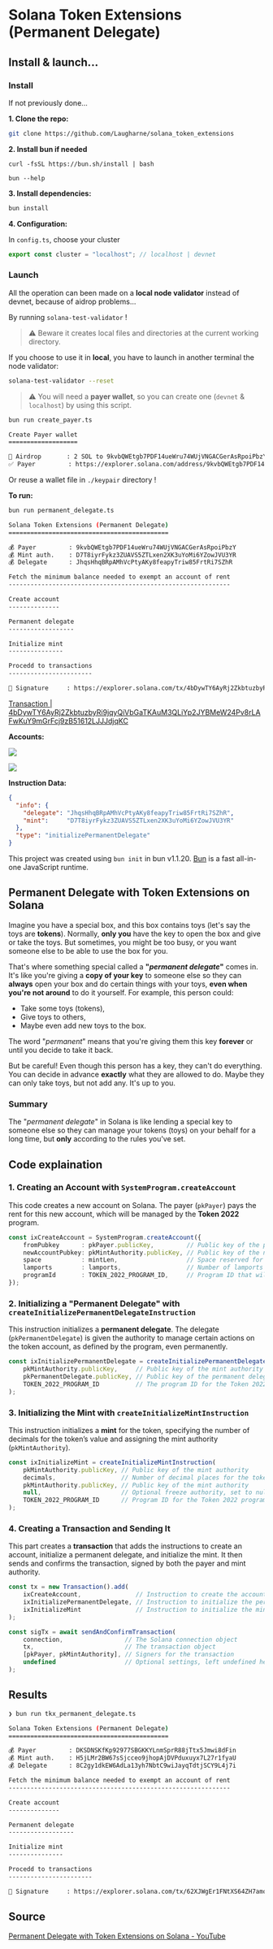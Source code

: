 # Solana Token Extensions (Permanent Delegate)

## Install & launch...

### Install

If not previously done...

**1. Clone the repo:**

```bash
git clone https://github.com/Laugharne/solana_token_extensions
```
**2. Install bun if needed**

`curl -fsSL https://bun.sh/install | bash`

`bun --help`


**3. Install dependencies:**

```bash
bun install
```
**4. Configuration:**

In `config.ts`, choose your cluster

```typescript
export const cluster = "localhost"; // localhost | devnet
```

### Launch

All the operation can been made on a **local node validator** instead of devnet, because of aidrop problems...

By running `solana-test-validator` !

> ⚠️ Beware it creates local files and directories at the current working directory.

If you choose to use it in **local**, you have to launch in another terminal the node validator:

```bash
solana-test-validator --reset
```

> ⚠️ You will need a **payer wallet**, so you can create one (`devnet` & `localhost`) by using this script.

```bash
bun run create_payer.ts
```

```bash
Create Payer wallet
===================

🏧 Airdrop       : 2 SOL to 9kvbQWEtgb7PDF14ueWru74WUjVNGACGerAsRpoiPbzY
✅ Payer         : https://explorer.solana.com/address/9kvbQWEtgb7PDF14ueWru74WUjVNGACGerAsRpoiPbzY?cluster=devnet
```
Or reuse a wallet file in `./keypair` directory !


**To run:**

```bash
bun run permanent_delegate.ts
```

```bash
Solana Token Extensions (Permanent Delegate)
============================================

💰 Payer         : 9kvbQWEtgb7PDF14ueWru74WUjVNGACGerAsRpoiPbzY
💰 Mint auth.    : D7T8iyrFykz3ZUAVS5ZTLxen2XK3uYoMi6YZowJVU3YR
💰 Delegate      : JhqsHhqBRpAMhVcPtyAKy8feapyTriw85FrtRi7SZhR

Fetch the minimum balance needed to exempt an account of rent
-------------------------------------------------------------

Create account
--------------

Permanent delegate
------------------

Initialize mint
---------------

Procedd to transactions
-----------------------

🚀 Signature     : https://explorer.solana.com/tx/4bDywTY6AyRj2ZkbtuzbyRi9jqyQiVbGaTKAuM3QLiYp2JYBMeW24Pv8rLAFwKuY9mGrFcj9zB51612LJJJdjqKC?cluster=devnet
```

[Transaction | 4bDywTY6AyRj2ZkbtuzbyRi9jqyQiVbGaTKAuM3QLiYp2JYBMeW24Pv8rLAFwKuY9mGrFcj9zB51612LJJJdjqKC](https://explorer.solana.com/tx/4bDywTY6AyRj2ZkbtuzbyRi9jqyQiVbGaTKAuM3QLiYp2JYBMeW24Pv8rLAFwKuY9mGrFcj9zB51612LJJJdjqKC?cluster=devnet)

**Accounts:**

![](2024-10-09-14-17-11.png)

![](2024-10-09-15-44-50.png)


**Instruction Data:**

```json
{
  "info": {
    "delegate": "JhqsHhqBRpAMhVcPtyAKy8feapyTriw85FrtRi7SZhR",
    "mint":     "D7T8iyrFykz3ZUAVS5ZTLxen2XK3uYoMi6YZowJVU3YR"
  },
  "type": "initializePermanentDelegate"
}
```

This project was created using `bun init` in bun v1.1.20. [Bun](https://bun.sh) is a fast all-in-one JavaScript runtime.


## Permanent Delegate with Token Extensions on Solana

Imagine you have a special box, and this box contains toys (let's say the toys are **tokens**). Normally, **only you** have the key to open the box and give or take the toys. But sometimes, you might be too busy, or you want someone else to be able to use the box for you.

That's where something special called a **"_permanent delegate_"** comes in. It's like you're giving a **copy of your key** to someone else so they can **always** open your box and do certain things with your toys, **even when you're not around** to do it yourself. For example, this person could:
- Take some toys (tokens),
- Give toys to others,
- Maybe even add new toys to the box.

The word "_permanent_" means that you're giving them this key **forever** or until you decide to take it back.

But be careful! Even though this person has a key, they can't do everything. You can decide in advance **exactly** what they are allowed to do. Maybe they can only take toys, but not add any. It's up to you.

### Summary
The "_permanent delegate_" in Solana is like lending a special key to someone else so they can manage your tokens (toys) on your behalf for a long time, but **only** according to the rules you've set.


## Code explaination

### 1. Creating an Account with `SystemProgram.createAccount`

This code creates a new account on Solana. The payer (`pkPayer`) pays the rent for this new account, which will be managed by the **Token 2022** program.

```typescript
const ixCreateAccount = SystemProgram.createAccount({
	fromPubkey      : pkPayer.publicKey,         // Public key of the paying account
	newAccountPubkey: pkMintAuthority.publicKey, // Public key of the newly created account for the mint authority
	space           : mintLen,                   // Space reserved for this account (in bytes)
	lamports        : lamports,                  // Number of lamports (Solana) sent to cover the rent for the account
	programId       : TOKEN_2022_PROGRAM_ID,     // Program ID that will manage this account (in this case, the Token 2022 program)
});
```


### 2. Initializing a "Permanent Delegate" with `createInitializePermanentDelegateInstruction`

This instruction initializes a **permanent delegate**. The delegate (`pkPermanentDelegate`) is given the authority to manage certain actions on the token account, as defined by the program, even permanently.

```typescript
const ixInitializePermanentDelegate = createInitializePermanentDelegateInstruction(
	pkMintAuthority.publicKey,     // Public key of the mint authority
	pkPermanentDelegate.publicKey, // Public key of the permanent delegate
	TOKEN_2022_PROGRAM_ID          // The program ID for the Token 2022 program
);
```


### 3. Initializing the Mint with `createInitializeMintInstruction`

This instruction initializes a **mint** for the token, specifying the number of decimals for the token’s value and assigning the mint authority (`pkMintAuthority`).

```typescript
const ixInitializeMint = createInitializeMintInstruction(
	pkMintAuthority.publicKey, // Public key of the mint authority
	decimals,                  // Number of decimal places for the tokens
	pkMintAuthority.publicKey, // Public key of the mint authority
	null,                      // Optional freeze authority, set to null in this case
	TOKEN_2022_PROGRAM_ID      // Program ID for the Token 2022 program
);
```


### 4. Creating a Transaction and Sending It

This part creates a **transaction** that adds the instructions to create an account, initialize a permanent delegate, and initialize the mint. It then sends and confirms the transaction, signed by both the payer and mint authority.

```typescript
const tx = new Transaction().add(
	ixCreateAccount,               // Instruction to create the account
	ixInitializePermanentDelegate, // Instruction to initialize the permanent delegate
	ixInitializeMint               // Instruction to initialize the mint
);

const sigTx = await sendAndConfirmTransaction(
	connection,                 // The Solana connection object
	tx,                         // The transaction object
	[pkPayer, pkMintAuthority], // Signers for the transaction
	undefined                   // Optional settings, left undefined here
);
```

## Results

```bash
❯ bun run tkx_permanent_delegate.ts

Solana Token Extensions (Permanent Delegate)
============================================

💰 Payer         : DKSDNSKfKp92977SBGKKYLnmSprR88jTtx5Jmwi8dFin
💰 Mint auth.    : H5jLMr2BW67sSjcceo9jhopAjDVPduxuyx7L27r1fyaU
💰 Delegate      : 8C2gy1dkEW6AdLa13yh7NbtC9wiJayqTdtjSCY9L4j7i

Fetch the minimum balance needed to exempt an account of rent
-------------------------------------------------------------

Create account
--------------

Permanent delegate
------------------

Initialize mint
---------------

Procedd to transactions
-----------------------

🚀 Signature     : https://explorer.solana.com/tx/62XJWgEr1FNtXS64ZH7amqm4FqULJB99YG2ihPANsoDRTgeo25Y2A3uf8QQY1FxmD6rTeiYSg7Vn5DjkMix31oSn?cluster=localhost
```


## Source

[Permanent Delegate with Token Extensions on Solana - YouTube](https://www.youtube.com/watch?v=pro4hlJpHG4)

